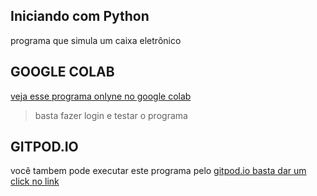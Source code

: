 ## Iniciando com Python

programa que simula um caixa eletrônico

## GOOGLE COLAB
[veja esse programa onlyne no google colab](https://colab.research.google.com/drive/1al_QgSedTef_xIev0RlA34tbh4zeWkti)
>basta fazer login e testar o programa


## GITPOD.IO 
você tambem pode executar este programa pelo [gitpod.io
basta dar um click no link](https://f54c2917-5cc8-4b3d-b905-f37471550ca0.ws-us02.gitpod.io/#/workspace/python-iniciando-na-pratica)